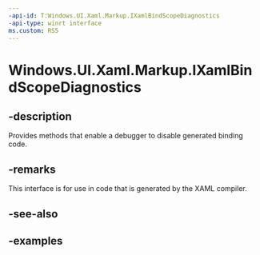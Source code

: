 ```yaml
---
-api-id: T:Windows.UI.Xaml.Markup.IXamlBindScopeDiagnostics
-api-type: winrt interface
ms.custom: RS5
---
```


<!-- Interface syntax.
public interface IXamlBindScopeDiagnostics 
-->

# Windows.UI.Xaml.Markup.IXamlBindScopeDiagnostics

## -description

Provides methods that enable a debugger to disable generated binding code.



## -remarks

This interface is for use in code that is generated by the XAML compiler.

## -see-also

## -examples

